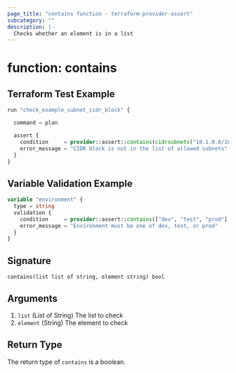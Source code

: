 ```yaml
---
page_title: "contains function - terraform-provider-assert"
subcategory: ""
description: |-
  Checks whether an element is in a list
---
```


# function: contains



## Terraform Test Example

```terraform
run "check_example_subnet_cidr_block" {

  command = plan

  assert {
    condition     = provider::assert::contains(cidrsubnets("10.1.0.0/16", 4, 4, 8, 4), aws_subnet.example.cidr_block)
    error_message = "CIDR block is not in the list of allowed subnets"
  }
}
```

## Variable Validation Example

```terraform
variable "environment" {
  type = string
  validation {
    condition     = provider::assert::contains(["dev", "test", "prod"], var.environment)
    error_message = "Environment must be one of dev, test, or prod"
  }
}
```

## Signature

<!-- signature generated by tfplugindocs -->
```text
contains(list list of string, element string) bool
```

## Arguments

<!-- arguments generated by tfplugindocs -->
1. `list` (List of String) The list to check
1. `element` (String) The element to check


## Return Type

The return type of `contains` is a boolean.
